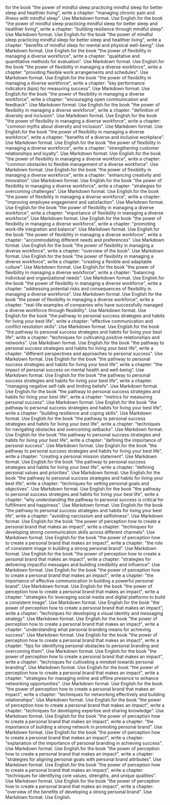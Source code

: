 for the book "the power of mindful sleep practicing mindful sleep for better sleep and healthier living", write a chapter: "managing chronic pain and illness with mindful sleep". Use Markdown format. Use English.for the book "the power of mindful sleep practicing mindful sleep for better sleep and healthier living", write a chapter: "building resilience through mindful sleep". Use Markdown format. Use English.for the book "the power of mindful sleep practicing mindful sleep for better sleep and healthier living", write a chapter: "benefits of mindful sleep for mental and physical well-being". Use Markdown format. Use English.for the book "the power of flexibility in managing a diverse workforce", write a chapter: "qualitative and quantitative methods for evaluation". Use Markdown format. Use English.for the book "the power of flexibility in managing a diverse workforce", write a chapter: "providing flexible work arrangements and schedules". Use Markdown format. Use English.for the book "the power of flexibility in managing a diverse workforce", write a chapter: "key performance indicators (kpis) for measuring success". Use Markdown format. Use English.for the book "the power of flexibility in managing a diverse workforce", write a chapter: "encouraging open communication and feedback". Use Markdown format. Use English.for the book "the power of flexibility in managing a diverse workforce", write a chapter: "definition of diversity and inclusion". Use Markdown format. Use English.for the book "the power of flexibility in managing a diverse workforce", write a chapter: "common myths about diversity and inclusion". Use Markdown format. Use English.for the book "the power of flexibility in managing a diverse workforce", write a chapter: "benefits of a diverse and inclusive workplace". Use Markdown format. Use English.for the book "the power of flexibility in managing a diverse workforce", write a chapter: "strengthening customer relationships and loyalty". Use Markdown format. Use English.for the book "the power of flexibility in managing a diverse workforce", write a chapter: "common obstacles to flexible management of a diverse workforce". Use Markdown format. Use English.for the book "the power of flexibility in managing a diverse workforce", write a chapter: "enhancing creativity and innovation". Use Markdown format. Use English.for the book "the power of flexibility in managing a diverse workforce", write a chapter: "strategies for overcoming challenges". Use Markdown format. Use English.for the book "the power of flexibility in managing a diverse workforce", write a chapter: "improving employee engagement and satisfaction". Use Markdown format. Use English.for the book "the power of flexibility in managing a diverse workforce", write a chapter: "importance of flexibility in managing a diverse workforce". Use Markdown format. Use English.for the book "the power of flexibility in managing a diverse workforce", write a chapter: "promoting work-life integration and balance". Use Markdown format. Use English.for the book "the power of flexibility in managing a diverse workforce", write a chapter: "accommodating different needs and preferences". Use Markdown format. Use English.for the book "the power of flexibility in managing a diverse workforce", write a chapter: "overview of the book". Use Markdown format. Use English.for the book "the power of flexibility in managing a diverse workforce", write a chapter: "creating a flexible and adaptable culture". Use Markdown format. Use English.for the book "the power of flexibility in managing a diverse workforce", write a chapter: "balancing individual and organizational needs". Use Markdown format. Use English.for the book "the power of flexibility in managing a diverse workforce", write a chapter: "addressing potential risks and consequences of flexibility in managing a diverse workforce". Use Markdown format. Use English.for the book "the power of flexibility in managing a diverse workforce", write a chapter: "real-life examples of companies who have successfully managed a diverse workforce through flexibility". Use Markdown format. Use English.for the book "the pathway to personal success strategies and habits for living your best life", write a chapter: "effective communication and conflict resolution skills". Use Markdown format. Use English.for the book "the pathway to personal success strategies and habits for living your best life", write a chapter: "techniques for cultivating positive relationships and networks". Use Markdown format. Use English.for the book "the pathway to personal success strategies and habits for living your best life", write a chapter: "different perspectives and approaches to personal success". Use Markdown format. Use English.for the book "the pathway to personal success strategies and habits for living your best life", write a chapter: "the impact of personal success on mental health and well-being". Use Markdown format. Use English.for the book "the pathway to personal success strategies and habits for living your best life", write a chapter: "managing negative self-talk and limiting beliefs". Use Markdown format. Use English.for the book "the pathway to personal success strategies and habits for living your best life", write a chapter: "metrics for measuring personal success". Use Markdown format. Use English.for the book "the pathway to personal success strategies and habits for living your best life", write a chapter: "building resilience and coping skills". Use Markdown format. Use English.for the book "the pathway to personal success strategies and habits for living your best life", write a chapter: "techniques for navigating obstacles and overcoming setbacks". Use Markdown format. Use English.for the book "the pathway to personal success strategies and habits for living your best life", write a chapter: "defining the importance of personal success". Use Markdown format. Use English.for the book "the pathway to personal success strategies and habits for living your best life", write a chapter: "creating a personal mission statement". Use Markdown format. Use English.for the book "the pathway to personal success strategies and habits for living your best life", write a chapter: "defining personal values and priorities". Use Markdown format. Use English.for the book "the pathway to personal success strategies and habits for living your best life", write a chapter: "techniques for setting personal goals and objectives". Use Markdown format. Use English.for the book "the pathway to personal success strategies and habits for living your best life", write a chapter: "why understanding the pathway to personal success is critical for fulfillment and happiness". Use Markdown format. Use English.for the book "the pathway to personal success strategies and habits for living your best life", write a chapter: "avoiding narcissism and selfishness". Use Markdown format. Use English.for the book "the power of perception how to create a personal brand that makes an impact", write a chapter: "techniques for developing strong communication skills across different channels". Use Markdown format. Use English.for the book "the power of perception how to create a personal brand that makes an impact", write a chapter: "the role of consistent image in building a strong personal brand". Use Markdown format. Use English.for the book "the power of perception how to create a personal brand that makes an impact", write a chapter: "strategies for delivering impactful messages and building credibility and influence". Use Markdown format. Use English.for the book "the power of perception how to create a personal brand that makes an impact", write a chapter: "the importance of effective communication in building a powerful personal brand". Use Markdown format. Use English.for the book "the power of perception how to create a personal brand that makes an impact", write a chapter: "strategies for leveraging social media and digital platforms to build a consistent image". Use Markdown format. Use English.for the book "the power of perception how to create a personal brand that makes an impact", write a chapter: "techniques for developing a visual identity and messaging strategy". Use Markdown format. Use English.for the book "the power of perception how to create a personal brand that makes an impact", write a chapter: "understanding what personal branding means for achieving success". Use Markdown format. Use English.for the book "the power of perception how to create a personal brand that makes an impact", write a chapter: "tips for identifying personal obstacles to personal branding and overcoming them". Use Markdown format. Use English.for the book "the power of perception how to create a personal brand that makes an impact", write a chapter: "techniques for cultivating a mindset towards personal branding". Use Markdown format. Use English.for the book "the power of perception how to create a personal brand that makes an impact", write a chapter: "strategies for managing online and offline presence to enhance networking opportunities". Use Markdown format. Use English.for the book "the power of perception how to create a personal brand that makes an impact", write a chapter: "techniques for networking effectively and building relationships". Use Markdown format. Use English.for the book "the power of perception how to create a personal brand that makes an impact", write a chapter: "techniques for developing expertise and sharing knowledge". Use Markdown format. Use English.for the book "the power of perception how to create a personal brand that makes an impact", write a chapter: "the importance of building a strong network in promoting personal brand". Use Markdown format. Use English.for the book "the power of perception how to create a personal brand that makes an impact", write a chapter: "explanation of the importance of personal branding in achieving success". Use Markdown format. Use English.for the book "the power of perception how to create a personal brand that makes an impact", write a chapter: "strategies for aligning personal goals with personal brand attributes". Use Markdown format. Use English.for the book "the power of perception how to create a personal brand that makes an impact", write a chapter: "techniques for identifying core values, strengths, and unique qualities". Use Markdown format. Use English.for the book "the power of perception how to create a personal brand that makes an impact", write a chapter: "overview of the benefits of developing a strong personal brand". Use Markdown format. Use English.
